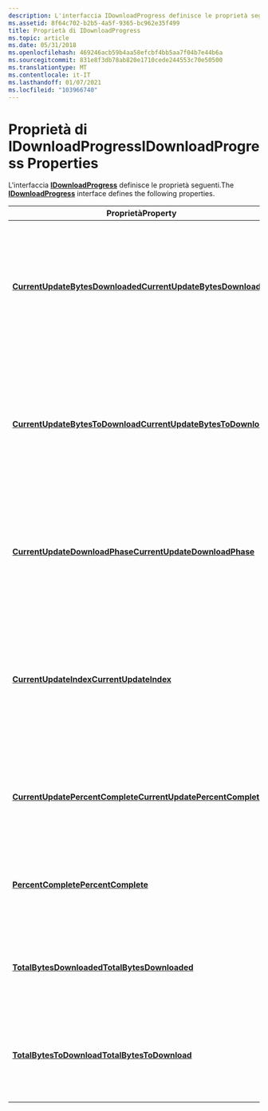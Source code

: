 ```yaml
---
description: L'interfaccia IDownloadProgress definisce le proprietà seguenti.
ms.assetid: 8f64c702-b2b5-4a5f-9365-bc962e35f499
title: Proprietà di IDownloadProgress
ms.topic: article
ms.date: 05/31/2018
ms.openlocfilehash: 469246acb59b4aa58efcbf4bb5aa7f04b7e44b6a
ms.sourcegitcommit: 831e8f3db78ab820e1710cede244553c70e50500
ms.translationtype: MT
ms.contentlocale: it-IT
ms.lasthandoff: 01/07/2021
ms.locfileid: "103966740"
---
```

# <a name="idownloadprogress-properties"></a><span data-ttu-id="16f6c-103">Proprietà di IDownloadProgress</span><span class="sxs-lookup"><span data-stu-id="16f6c-103">IDownloadProgress Properties</span></span>

<span data-ttu-id="16f6c-104">L'interfaccia [**IDownloadProgress**](/windows/desktop/api/Wuapi/nn-wuapi-idownloadprogress) definisce le proprietà seguenti.</span><span class="sxs-lookup"><span data-stu-id="16f6c-104">The [**IDownloadProgress**](/windows/desktop/api/Wuapi/nn-wuapi-idownloadprogress) interface defines the following properties.</span></span>



| <span data-ttu-id="16f6c-105">Proprietà</span><span class="sxs-lookup"><span data-stu-id="16f6c-105">Property</span></span>                                                                               | <span data-ttu-id="16f6c-106">Descrizione</span><span class="sxs-lookup"><span data-stu-id="16f6c-106">Description</span></span>                                                                                                                                      |
|----------------------------------------------------------------------------------------|--------------------------------------------------------------------------------------------------------------------------------------------------|
| [<span data-ttu-id="16f6c-107">**CurrentUpdateBytesDownloaded**</span><span class="sxs-lookup"><span data-stu-id="16f6c-107">**CurrentUpdateBytesDownloaded**</span></span>](/windows/desktop/api/Wuapi/nf-wuapi-idownloadprogress-get_currentupdatebytesdownloaded) | <span data-ttu-id="16f6c-108">Ottiene una stringa che specifica la quantità di dati trasferiti per il file o i file di contenuto dell'aggiornamento in fase di download, in byte.</span><span class="sxs-lookup"><span data-stu-id="16f6c-108">Gets a string that specifies how much data has been transferred for the content file or files of the update that is being downloaded, in bytes.</span></span>  |
| [<span data-ttu-id="16f6c-109">**CurrentUpdateBytesToDownload**</span><span class="sxs-lookup"><span data-stu-id="16f6c-109">**CurrentUpdateBytesToDownload**</span></span>](/windows/desktop/api/Wuapi/nf-wuapi-idownloadprogress-get_currentupdatebytestodownload) | <span data-ttu-id="16f6c-110">Ottiene una stringa che stima la quantità di dati che devono essere trasferiti per il file o i file di contenuto dell'aggiornamento in fase di download, in byte.</span><span class="sxs-lookup"><span data-stu-id="16f6c-110">Gets a string that estimates how much data should be transferred for the content file or files of the update that is being downloaded, in bytes.</span></span> |
| [<span data-ttu-id="16f6c-111">**CurrentUpdateDownloadPhase**</span><span class="sxs-lookup"><span data-stu-id="16f6c-111">**CurrentUpdateDownloadPhase**</span></span>](/windows/desktop/api/Wuapi/nf-wuapi-idownloadprogress-get_currentupdatedownloadphase)     | <span data-ttu-id="16f6c-112">Ottiene un valore di enumerazione [**DownloadPhase**](/windows/win32/api/wuapi/ne-wuapi-downloadphase) che specifica la fase del download attualmente in corso.</span><span class="sxs-lookup"><span data-stu-id="16f6c-112">Gets a [**DownloadPhase**](/windows/win32/api/wuapi/ne-wuapi-downloadphase) enumeration value that specifies the phase of the download that is currently in progress.</span></span>          |
| [<span data-ttu-id="16f6c-113">**CurrentUpdateIndex**</span><span class="sxs-lookup"><span data-stu-id="16f6c-113">**CurrentUpdateIndex**</span></span>](/windows/desktop/api/Wuapi/nf-wuapi-idownloadprogress-get_currentupdateindex)                     | <span data-ttu-id="16f6c-114">Ottiene un valore di indice in base zero che specifica l'aggiornamento attualmente in fase di download quando sono stati selezionati più aggiornamenti.</span><span class="sxs-lookup"><span data-stu-id="16f6c-114">Gets a zero-based index value that specifies the update that is currently being downloaded when multiple updates have been selected.</span></span>             |
| [<span data-ttu-id="16f6c-115">**CurrentUpdatePercentComplete**</span><span class="sxs-lookup"><span data-stu-id="16f6c-115">**CurrentUpdatePercentComplete**</span></span>](/windows/desktop/api/Wuapi/nf-wuapi-idownloadprogress-get_currentupdatepercentcomplete) | <span data-ttu-id="16f6c-116">Ottiene una stima della percentuale dell'aggiornamento corrente che è stato scaricato.</span><span class="sxs-lookup"><span data-stu-id="16f6c-116">Gets an estimate of the percentage of the current update that has been downloaded.</span></span>                                                               |
| [<span data-ttu-id="16f6c-117">**PercentComplete**</span><span class="sxs-lookup"><span data-stu-id="16f6c-117">**PercentComplete**</span></span>](/windows/desktop/api/Wuapi/nf-wuapi-idownloadprogress-get_percentcomplete)                           | <span data-ttu-id="16f6c-118">Ottiene una stima della percentuale di tutti gli aggiornamenti che sono stati scaricati.</span><span class="sxs-lookup"><span data-stu-id="16f6c-118">Gets an estimate of the percentage of all the updates that have been downloaded.</span></span>                                                                 |
| [<span data-ttu-id="16f6c-119">**TotalBytesDownloaded**</span><span class="sxs-lookup"><span data-stu-id="16f6c-119">**TotalBytesDownloaded**</span></span>](/windows/desktop/api/Wuapi/nf-wuapi-idownloadprogress-get_totalbytesdownloaded)                 | <span data-ttu-id="16f6c-120">Ottiene una stringa che specifica la quantità totale di dati scaricati, in byte.</span><span class="sxs-lookup"><span data-stu-id="16f6c-120">Gets a string that specifies the total amount of data that has been downloaded, in bytes.</span></span>                                                        |
| [<span data-ttu-id="16f6c-121">**TotalBytesToDownload**</span><span class="sxs-lookup"><span data-stu-id="16f6c-121">**TotalBytesToDownload**</span></span>](/windows/desktop/api/Wuapi/nf-wuapi-idownloadprogress-get_totalbytestodownload)                 | <span data-ttu-id="16f6c-122">Ottiene una stringa che rappresenta la stima della quantità totale di dati che verrà scaricata in byte.</span><span class="sxs-lookup"><span data-stu-id="16f6c-122">Gets a string that represents the estimate of the total amount of data that will be downloaded, in bytes.</span></span>                                        |



 

 

 



